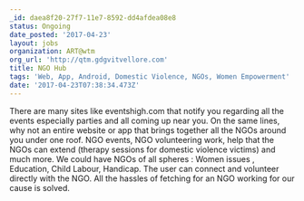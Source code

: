 ```yaml
---
_id: daea8f20-27f7-11e7-8592-dd4afdea08e8
status: Ongoing
date_posted: '2017-04-23'
layout: jobs
organization: ART@wtm
org_url: 'http://qtm.gdgvitvellore.com'
title: NGO Hub
tags: 'Web, App, Android, Domestic Violence, NGOs, Women Empowerment'
date: '2017-04-23T07:38:34.473Z'
---
```

There are many sites like eventshigh.com that notify you regarding all the events especially parties and all coming up near you. On the same lines, why not an entire website or app that brings together all the NGOs around you under one roof. NGO events, NGO volunteering work, help that the NGOs can extend (therapy sessions for domestic violence victims) and much more. 
We could have NGOs of all spheres : Women issues , Education, Child Labour, Handicap. The user can connect and volunteer directly with the NGO. All the hassles of fetching for an NGO working for our cause is solved.
